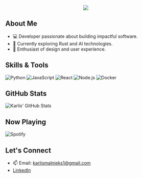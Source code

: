 <p align="center">
  <img src="https://capsule-render.vercel.app/api?text=Hey Everyone!🕹️&animation=fadeIn&type=waving&color=gradient&height=100"/>
</p>

## About Me
- 💻 Developer passionate about building impactful software.
- 🌱 Currently exploring Rust and AI technologies.
- 🎨 Enthusiast of design and user experience.

## Skills & Tools
![Python](https://img.shields.io/badge/-Python-333333?style=flat&logo=python)
![JavaScript](https://img.shields.io/badge/-JavaScript-F7DF1E?style=flat&logo=javascript)
![React](https://img.shields.io/badge/-React-61DAFB?style=flat&logo=react)
![Node.js](https://img.shields.io/badge/-Node.js-339933?style=flat&logo=node.js)
![Docker](https://img.shields.io/badge/-Docker-2496ED?style=flat&logo=docker)

## GitHub Stats
![Karlis' GitHub Stats](https://github-readme-stats.vercel.app/api?username=BIGKARLIIC&show_icons=true&theme=radical)

## Now Playing
![Spotify](https://spotify-github-profile.vercel.app/api/view?uid=31IGDLJ2NNWTTLPEQUIH6XK3PTXE&cover_image=true&theme=default)

## Let's Connect
- 📫 Email: [karlismalnieks1@gmail.com](mailto:karlismalnieks1@gmail.com)
- [LinkedIn](https://www.linkedin.com/in/k%C4%81rlis-m%C4%81lnieks-ab5883270/)
